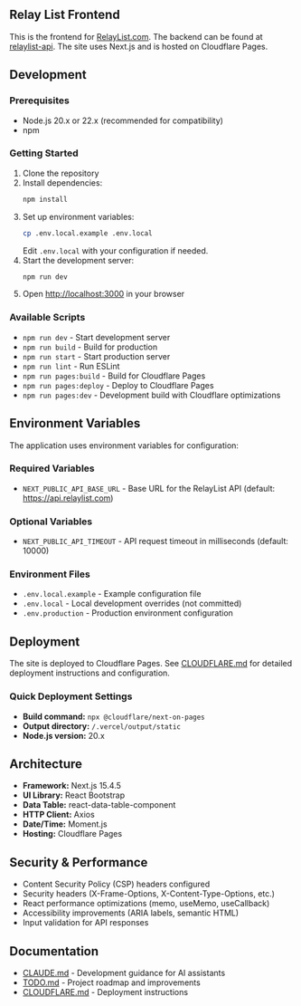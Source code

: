 ## Relay List Frontend

This is the frontend for [RelayList.com](https://relaylist.com). The backend can be found at [relaylist-api](https://github.com/mlapida/relaylist-api). The site uses Next.js and is hosted on Cloudflare Pages.

## Development

### Prerequisites
- Node.js 20.x or 22.x (recommended for compatibility)
- npm

### Getting Started

1. Clone the repository
2. Install dependencies:
   ```bash
   npm install
   ```
3. Set up environment variables:
   ```bash
   cp .env.local.example .env.local
   ```
   Edit `.env.local` with your configuration if needed.
4. Start the development server:
   ```bash
   npm run dev
   ```
5. Open [http://localhost:3000](http://localhost:3000) in your browser

### Available Scripts

- `npm run dev` - Start development server
- `npm run build` - Build for production
- `npm run start` - Start production server
- `npm run lint` - Run ESLint
- `npm run pages:build` - Build for Cloudflare Pages
- `npm run pages:deploy` - Deploy to Cloudflare Pages
- `npm run pages:dev` - Development build with Cloudflare optimizations

## Environment Variables

The application uses environment variables for configuration:

### Required Variables
- `NEXT_PUBLIC_API_BASE_URL` - Base URL for the RelayList API (default: https://api.relaylist.com)

### Optional Variables
- `NEXT_PUBLIC_API_TIMEOUT` - API request timeout in milliseconds (default: 10000)

### Environment Files
- `.env.local.example` - Example configuration file
- `.env.local` - Local development overrides (not committed)
- `.env.production` - Production environment configuration

## Deployment

The site is deployed to Cloudflare Pages. See [CLOUDFLARE.md](./CLOUDFLARE.md) for detailed deployment instructions and configuration.

### Quick Deployment Settings
- **Build command:** `npx @cloudflare/next-on-pages`
- **Output directory:** `/.vercel/output/static`
- **Node.js version:** 20.x

## Architecture

- **Framework:** Next.js 15.4.5
- **UI Library:** React Bootstrap
- **Data Table:** react-data-table-component
- **HTTP Client:** Axios
- **Date/Time:** Moment.js
- **Hosting:** Cloudflare Pages

## Security & Performance

- Content Security Policy (CSP) headers configured
- Security headers (X-Frame-Options, X-Content-Type-Options, etc.)
- React performance optimizations (memo, useMemo, useCallback)
- Accessibility improvements (ARIA labels, semantic HTML)
- Input validation for API responses

## Documentation

- [CLAUDE.md](./CLAUDE.md) - Development guidance for AI assistants
- [TODO.md](./TODO.md) - Project roadmap and improvements
- [CLOUDFLARE.md](./CLOUDFLARE.md) - Deployment instructions